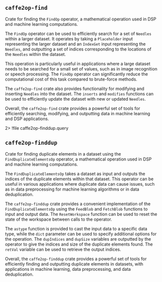 ## `caffe2op-find`

Crate for finding the `FindOp` operator,
a mathematical operation used in DSP and machine
learning computations.

The `FindOp` operator can be used to efficiently
search for a set of `Needles` within a larger
dataset. It operates by taking a `Placeholder`
input representing the larger dataset and an
`IndexGet` input representing the `Needles`, and
outputting a set of indices corresponding to the
locations of the `Needles` within the dataset.

This operation is particularly useful in
applications where a large dataset needs to be
searched for a small set of values, such as in
image recognition or speech processing. The
`FindOp` operator can significantly reduce the
computational cost of this task compared to
brute-force methods.

The `caffe2op-find` crate also provides
functionality for modifying and inserting
`Needles` into the dataset. The `inserts` and
`modifies` functions can be used to efficiently
update the dataset with new or updated `Needles`.

Overall, the `caffe2op-find` crate provides
a powerful set of tools for efficiently searching,
modifying, and outputting data in machine learning
and DSP applications.

2> !file caffe2op-finddup.query

## `caffe2op-finddup`

Crate for finding duplicate elements in a dataset
using the `FindDuplicateElementsOp` operator,
a mathematical operation used in DSP and machine
learning computations.

The `FindDuplicateElementsOp` takes a dataset as
input and outputs the indices of the duplicate
elements within that dataset. This operator can be
useful in various applications where duplicate
data can cause issues, such as in data
preprocessing for machine learning algorithms or
in data deduplication.

The `caffe2op-finddup` crate provides a convenient
implementation of the `FindDuplicateElementsOp`
using the `FeedBlob` and `FetchBlob` functions to
input and output data. The `ResetWorkspace`
function can be used to reset the state of the
workspace between calls to the operator.

The `astype` function is provided to cast the
input data to a specific data type, while the
`dict` parameter can be used to specify additional
options for the operation. The `dupIndices` and
`dupSize` variables are outputted by the operator
to give the indices and size of the duplicate
elements found. The `retVal` variable can be used
to retrieve the output indices.

Overall, the `caffe2op-finddup` crate provides
a powerful set of tools for efficiently finding
and outputting duplicate elements in datasets,
with applications in machine learning, data
preprocessing, and data deduplication.
